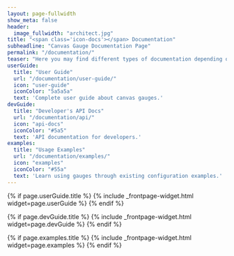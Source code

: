 ```yaml
---
layout: page-fullwidth
show_meta: false
header:
  image_fullwidth: "architect.jpg"
title: "<span class='icon-docs'></span> Documentation"
subheadline: "Canvas Gauge Documentation Page"
permalink: "/documentation/"
teaser: "Here you may find different types of documentation depending on your needs:"
userGuide:
  title: "User Guide"
  url: "/documentation/user-guide/"
  icon: "user-guide"
  iconColor: "5a5a5a"
  text: 'Complete user guide about canvas gauges.'
devGuide:
  title: "Developer's API Docs"
  url: "/documentation/api/"
  icon: "api-docs"
  iconColor: "#5a5"
  text: 'API documentation for developers.'
examples:
  title: "Usage Examples"
  url: "/documentation/examples/"
  icon: "examples"
  iconColor: "#55a"
  text: 'Learn using gauges through existing configuration examples.'
---
```


{% if page.userGuide.title %}
{% include _frontpage-widget.html widget=page.userGuide %}
{% endif %}

{% if page.devGuide.title %}
{% include _frontpage-widget.html widget=page.devGuide %}
{% endif %}

{% if page.examples.title %}
{% include _frontpage-widget.html widget=page.examples %}
{% endif %}
